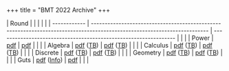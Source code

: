 +++
title = "BMT 2022 Archive"
+++

| Round        |                                                                                                                            |                                                                                                                                   |   |   |
| ------------ | ------------------------------------------------------------------------------------------------------------------------   | ----------------------------------------------------------------                                                                  |   |   |
| Power        | [pdf](/assets/archives/bmt-2022/power-problems.pdf)                                                                       | [pdf](/assets/archives/bmt-2022/power-solutions.pdf)                                                                        |   |   |
| Algebra      | [pdf](/assets/archives/bmt-2022/algebra-problems.pdf) ([TB](/assets/archives/bmt-2022/algebra-tiebreaker-problems.pdf))   | [pdf](/assets/archives/bmt-2022/algebra-solutions.pdf) ([TB](/assets/archives/bmt-2022/algebra-tiebreaker-solutions.pdf))   |   |   |
| Calculus     | [pdf](/assets/archives/bmt-2022/calculus-problems.pdf) ([TB](/assets/archives/bmt-2022/calculus-tiebreaker-problems.pdf)) | [pdf](/assets/archives/bmt-2022/calculus-solutions.pdf) ([TB](/assets/archives/bmt-2022/calculus-tiebreaker-solutions.pdf)) |   |   |
| Discrete     | [pdf](/assets/archives/bmt-2022/discrete-problems.pdf) ([TB](/assets/archives/bmt-2022/discrete-tiebreaker-problems.pdf)) | [pdf](/assets/archives/bmt-2022/discrete-solutions.pdf) ([TB](/assets/archives/bmt-2022/discrete-tiebreaker-solutions.pdf)) |   |   |
| Geometry     | [pdf](/assets/archives/bmt-2022/geometry-problems.pdf) ([TB](/assets/archives/bmt-2022/geometry-tiebreaker-problems.pdf)) | [pdf](/assets/archives/bmt-2022/geometry-solutions.pdf) ([TB](/assets/archives/bmt-2022/geometry-tiebreaker-solutions.pdf)) |   |   |
| Guts         | [pdf](/assets/archives/bmt-2022/guts-problems.pdf) ([Info](/assets/archives/bmt-2022/guts-problems.pdf))                  | [pdf](/assets/archives/bmt-2022/guts-solutions.pdf)                                                                         |   |   |
 
<!-- **Results:** [Results](/assets/archives/bmt-2022/resultsCondensed.pdf) -->
